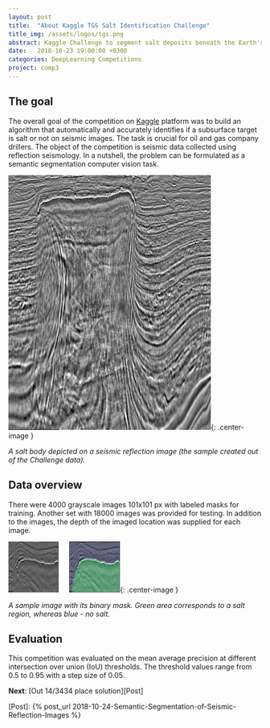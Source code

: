```yaml
---
layout: post
title:  "About Kaggle TGS Salt Identification Challenge"
title_img: /assets/logos/tgs.png
abstract: Kaggle Challenge to segment salt deposits beneath the Earth's surface on seismic images.
date:   2018-10-23 19:00:00 +0300
categories: DeepLearning Competitions
project: comp3
---
```


## The goal

The overall goal of the competition on [Kaggle](https://www.kaggle.com/c/tgs-salt-identification-challenge) platform was to build an algorithm that automatically and accurately identifies if a subsurface target is salt or not on seismic images. The task is crucial for oil and gas company drillers.
The object of the competition is seismic data collected using reflection seismology. In a nutshell, the problem can be formulated as a semantic segmentation computer vision task.

![Salt dome](/assets/post13/salt_dome.png){: .center-image }

_A salt body depicted on a seismic reflection image (the sample created out of the Challenge data)._

## Data overview

There were 4000 grayscale images 101x101 px with labeled masks for training. Another set with 18000 images was provided for testing. In addition to the images, the depth of the imaged location was supplied for each image.

![Sample image and mask](/assets/post13/train_sample.png){: .center-image }

_A sample image with its binary mask. Green area corresponds to a salt region, whereas blue - no salt._

## Evaluation
This competition was evaluated on the mean average precision at different intersection over union (IoU) thresholds. The threshold values range from 0.5 to 0.95 with a step size of 0.05.

__Next__: [Out 14/3434 place solution][Post]

[Post]: {% post_url 2018-10-24-Semantic-Segmentation-of-Seismic-Reflection-Images %}


